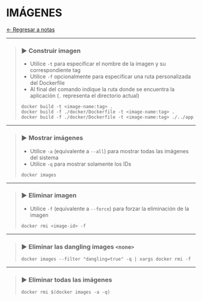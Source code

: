 # IMÁGENES

[← Regresar a notas](../../README.md) <br>

----

> ### ▶️ Construir imagen
> - Utilice `-t` para especificar el nombre de la imagen y su correspondiente tag
> - Utilice `-f` opcionalmente para especificar una ruta personalizada del Dockerfile
> - Al final del comando indique la ruta donde se encuentra la aplicación (`.` representa el directorio actual)
> ```shell script
> docker build -t <image-name:tag> .
> docker build -f ./docker/Dockerfile -t <image-name:tag> .
> docker build -f ./docker/Dockerfile -t <image-name:tag> ./../app
> ```
---

> ### ▶️ Mostrar imágenes
> - Utilice `-a` (equivalente a `--all`) para mostrar todas las imágenes del sistema
> - Utilice `-q` para mostrar solamente los IDs
> ```shell script
> docker images
> ```
---

> ### ▶️ Eliminar imagen
> - Utilice `-f` (equivalente a `--force`) para forzar la eliminación de la imagen
> ```shell script
> docker rmi <image-id> -f
> ```
---

> ### ▶️ Eliminar las dangling images `<none>`
> ```shell script
> docker images --filter "dangling=true" -q | xargs docker rmi -f
> ```
---

> ### ▶️ Eliminar todas las imágenes
> ```shell script
> docker rmi $(docker images -a -q)
> ```
